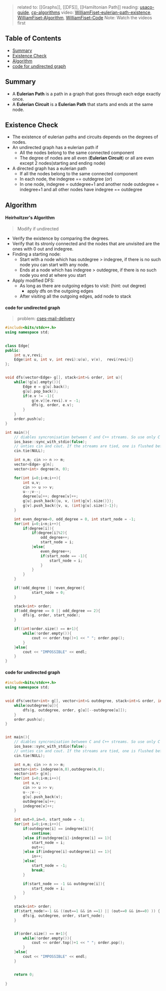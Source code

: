 > related to: [[Graphs]], [[DFS]], [[Hamiltonian Path]]
> reading: [usaco-guide](https://usaco.guide/adv/eulerian-tours?lang=cpp), [cp-algorithms](https://cp-algorithms.com/graph/euler_path.html)
> video: [WilliamFiset-eulerian-path-existence](https://www.youtube.com/watch?v=xR4sGgwtR2I&list=PLDV1Zeh2NRsDGO4--qE8yH72HFL1Km93P&index=27), [WilliamFiset-Algorithm](https://www.youtube.com/watch?v=8MpoO2zA2l4&list=PLDV1Zeh2NRsDGO4--qE8yH72HFL1Km93P&index=28), [WilliamFiset-Code](https://www.youtube.com/watch?v=8MpoO2zA2l4&list=PLDV1Zeh2NRsDGO4--qE8yH72HFL1Km93P&index=28) 
> Note: Watch the videos first

## Table of Contents

- [Summary](#Summary)
- [Existence Check](#Existence%20Check)
- [Algorithm](#Algorithm)
- [code for undirected graph](#code%20for%20undirected%20graph)

## Summary

- A **Eulerian Path** is a path in a graph that goes through each edge exactly once.
- A **Eulerian Circuit** is a **Eulerian Path** that starts and ends at the same node.

## Existence Check

- The existence of eulerian paths and circuits depends on the degrees of nodes.
-  An undirected graph has a eulerian path if
	- All the nodes belong to the same connected component
	- The degree of nodes are all even (**Eulerian Circuit**) or all are even except 2 nodes(starting and ending node)
- A directed graph has a eulerian path
	- If all the nodes belong to the same connected component
	- In each node, the indegree == outdegree (*or*)
	- In one node, indegree = outdegree+1 and another node outdegree = indegree+1 and all other nodes have indegree == outdegree

## Algorithm

#### Heirholtzer's Algorithm

> Modify if undirected
- Verify the existence by comparing the degrees.
- Verify that its stronly connected and the nodes that are unvisited are the ones with 0 out and indegree.
- Finding a starting node:
	- Start with a node which has outdegree > indegree, if there is no such node you can start with any node.
	- Ends at a node which has indegree > outdegree, if there is no such node you end at where you start
- Apply modified DFS:
	- As long as there are outgoing edges to visit: (hint: out degree)
		- apply dfs on the outgoing edges
	- After visiting all the outgoing edges, add node to stack



#### code for undirected graph

> problem: [cses-mail-delivery](https://cses.fi/problemset/task/1691/)

```C++
#include<bits/stdc++.h>
using namespace std;
 

class Edge{
public:
	int u,v,revi;
	Edge(int u, int v, int revi):u(u), v(v),  revi(revi){}
};


void dfs(vector<Edge> g[], stack<int>& order, int u){
	while(!g[u].empty()){
		Edge e = g[u].back();
		g[u].pop_back();
		if(e.v != -1){
			g[e.v][e.revi].v = -1;
			dfs(g, order, e.v);
		}
	}
	order.push(u);
}

int main(){
	// diables syncronisation between C and C++ streams. So use only C IO or C++ IO
	ios_base::sync_with_stdio(false);
	// unties cin and cout. If the streams are tied, one is flushed before executing IO operation on another
	cin.tie(NULL);

	int n,m; cin >> n >> m;
	vector<Edge> g[n];
	vector<int> degree(n, 0);

	for(int i=0;i<m;i++){
		int u,v;
		cin >> u >> v;
		u--;v--;
		degree[u]++; degree[v]++;
		g[u].push_back({u, v, (int)g[v].size()});
		g[v].push_back({v, u, (int)g[u].size()-1});
	}

	int even_degree=0, odd_degree = 0, int start_node = -1;
	for(int i=0;i<n;i++){
		if(degree[i]){
			if(degree[i]%2){
				odd_degree++;
				start_node = i;
			}else{
				even_degree++;
				if(start_node == -1){
					start_node = i;
				}
			}
		}
	}

	if(!odd_degree || !even_degree){
			start_node = 0;
	}

	stack<int> order;
	if(odd_degree == 0 || odd_degree == 2){
		dfs(g, order, start_node);
	}

	if((int)order.size() == m+1){
		while(!order.empty()){
			cout << order.top()+1 << " "; order.pop();
		}
	}else{
		cout << "IMPOSSIBLE" << endl;
	}
}
```


#### code for undirected graph

```C++
#include<bits/stdc++.h>
using namespace std;
 

void dfs(vector<int> g[], vector<int>& outdegree, stack<int>& order, int u){
	while(outdegree[u]){
		dfs(g, outdegree, order, g[u][--outdegree[u]]);
	}
	order.push(u);
}


int main(){
	// diables syncronisation between C and C++ streams. So use only C IO or C++ IO
	ios_base::sync_with_stdio(false);
	// unties cin and cout. If the streams are tied, one is flushed before executing IO operation on another
	cin.tie(NULL);

	int n,m; cin >> n >> m;
	vector<int> indegree(n,0),outdegree(n,0);
	vector<int> g[n];
	for(int i=0;i<m;i++){
		int u,v;
		cin >> u >> v;
		u--;v--;
		g[u].push_back(v);
		outdegree[u]++;
		indegree[v]++;
	}

	int out=0,in=0, start_node = -1;
	for(int i=0;i<n;i++){
		if(outdegree[i] == indegree[i]){
			continue;
		}else if(outdegree[i]-indegree[i] == 1){
			start_node = i;
			out++;
		}else if(indegree[i]-outdegree[i] == 1){
			in++;
		}else{
			start_node = -1;
			break;
		}

		if(start_node == -1 && outdegree[i]){
			start_node = i;
		}
	}

	stack<int> order;
	if(start_node!=-1 && ((out==1 && in ==1) || (out==0 && in==0) )) {
		dfs(g, outdegree, order, start_node);
	}


	if(order.size() == m+1){
		while(!order.empty()){
			cout << order.top()+1 << " "; order.pop();
		}	
	}else{
		cout << "IMPOSSIBLE" << endl;
	}


	return 0;
	
}
```
